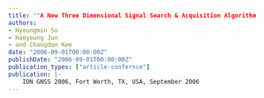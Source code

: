 ```yaml
---
title: ""A New Three Dimensional Signal Search & Acquisition Algorithm Based on Cross-correlation Sequence with 0.1 Seconds’ Signal Receiving Time""
authors:
- Hyoungmin So
- Haeyoung Jun
- and Changdon Kee
date: "2006-09-01T00:00:00Z"
publishDate: "2006-09-01T00:00:00Z"
publication_types: ["article-confernce"]
publication: |-
    ION GNSS 2006, Fort Worth, TX, USA, September 2006
---
```

